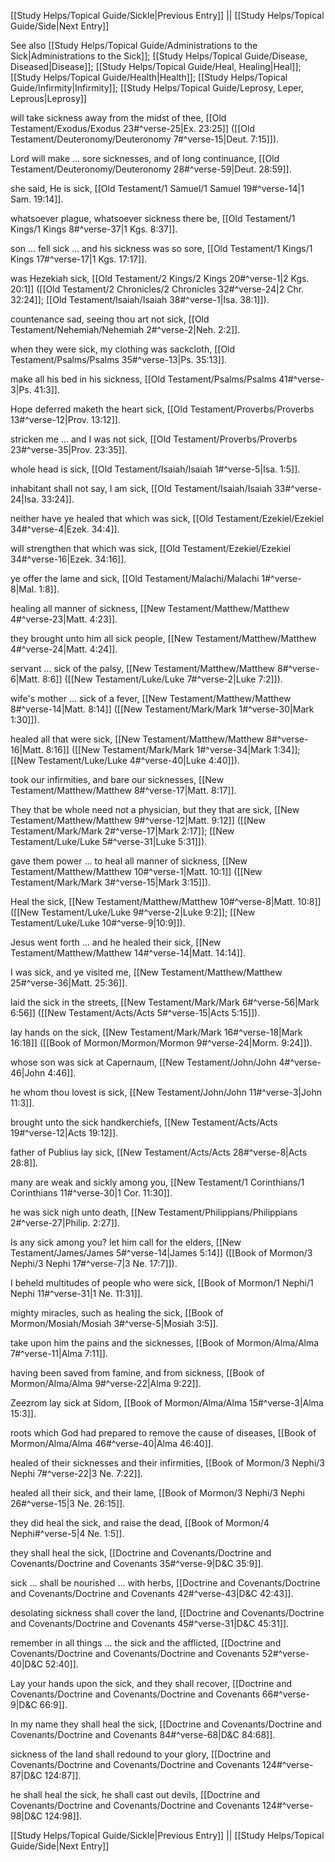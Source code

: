 [[Study Helps/Topical Guide/Sickle|Previous Entry]]  ||  [[Study Helps/Topical Guide/Side|Next Entry]]

 See also [[Study Helps/Topical Guide/Administrations to the Sick|Administrations to the Sick]]; [[Study Helps/Topical Guide/Disease, Diseased|Disease]]; [[Study Helps/Topical Guide/Heal, Healing|Heal]]; [[Study Helps/Topical Guide/Health|Health]]; [[Study Helps/Topical Guide/Infirmity|Infirmity]]; [[Study Helps/Topical Guide/Leprosy, Leper, Leprous|Leprosy]]

 will take sickness away from the midst of thee, [[Old Testament/Exodus/Exodus 23#^verse-25|Ex. 23:25]] ([[Old Testament/Deuteronomy/Deuteronomy 7#^verse-15|Deut. 7:15]]).

 Lord will make ... sore sicknesses, and of long continuance, [[Old Testament/Deuteronomy/Deuteronomy 28#^verse-59|Deut. 28:59]].

 she said, He is sick, [[Old Testament/1 Samuel/1 Samuel 19#^verse-14|1 Sam. 19:14]].

 whatsoever plague, whatsoever sickness there be, [[Old Testament/1 Kings/1 Kings 8#^verse-37|1 Kgs. 8:37]].

 son ... fell sick ... and his sickness was so sore, [[Old Testament/1 Kings/1 Kings 17#^verse-17|1 Kgs. 17:17]].

 was Hezekiah sick, [[Old Testament/2 Kings/2 Kings 20#^verse-1|2 Kgs. 20:1]] ([[Old Testament/2 Chronicles/2 Chronicles 32#^verse-24|2 Chr. 32:24]]; [[Old Testament/Isaiah/Isaiah 38#^verse-1|Isa. 38:1]]).

 countenance sad, seeing thou art not sick, [[Old Testament/Nehemiah/Nehemiah 2#^verse-2|Neh. 2:2]].

 when they were sick, my clothing was sackcloth, [[Old Testament/Psalms/Psalms 35#^verse-13|Ps. 35:13]].

 make all his bed in his sickness, [[Old Testament/Psalms/Psalms 41#^verse-3|Ps. 41:3]].

 Hope deferred maketh the heart sick, [[Old Testament/Proverbs/Proverbs 13#^verse-12|Prov. 13:12]].

 stricken me ... and I was not sick, [[Old Testament/Proverbs/Proverbs 23#^verse-35|Prov. 23:35]].

 whole head is sick, [[Old Testament/Isaiah/Isaiah 1#^verse-5|Isa. 1:5]].

 inhabitant shall not say, I am sick, [[Old Testament/Isaiah/Isaiah 33#^verse-24|Isa. 33:24]].

 neither have ye healed that which was sick, [[Old Testament/Ezekiel/Ezekiel 34#^verse-4|Ezek. 34:4]].

 will strengthen that which was sick, [[Old Testament/Ezekiel/Ezekiel 34#^verse-16|Ezek. 34:16]].

 ye offer the lame and sick, [[Old Testament/Malachi/Malachi 1#^verse-8|Mal. 1:8]].

 healing all manner of sickness, [[New Testament/Matthew/Matthew 4#^verse-23|Matt. 4:23]].

 they brought unto him all sick people, [[New Testament/Matthew/Matthew 4#^verse-24|Matt. 4:24]].

 servant ... sick of the palsy, [[New Testament/Matthew/Matthew 8#^verse-6|Matt. 8:6]] ([[New Testament/Luke/Luke 7#^verse-2|Luke 7:2]]).

 wife's mother ... sick of a fever, [[New Testament/Matthew/Matthew 8#^verse-14|Matt. 8:14]] ([[New Testament/Mark/Mark 1#^verse-30|Mark 1:30]]).

 healed all that were sick, [[New Testament/Matthew/Matthew 8#^verse-16|Matt. 8:16]] ([[New Testament/Mark/Mark 1#^verse-34|Mark 1:34]]; [[New Testament/Luke/Luke 4#^verse-40|Luke 4:40]]).

 took our infirmities, and bare our sicknesses, [[New Testament/Matthew/Matthew 8#^verse-17|Matt. 8:17]].

 They that be whole need not a physician, but they that are sick, [[New Testament/Matthew/Matthew 9#^verse-12|Matt. 9:12]] ([[New Testament/Mark/Mark 2#^verse-17|Mark 2:17]]; [[New Testament/Luke/Luke 5#^verse-31|Luke 5:31]]).

 gave them power ... to heal all manner of sickness, [[New Testament/Matthew/Matthew 10#^verse-1|Matt. 10:1]] ([[New Testament/Mark/Mark 3#^verse-15|Mark 3:15]]).

 Heal the sick, [[New Testament/Matthew/Matthew 10#^verse-8|Matt. 10:8]] ([[New Testament/Luke/Luke 9#^verse-2|Luke 9:2]]; [[New Testament/Luke/Luke 10#^verse-9|10:9]]).

 Jesus went forth ... and he healed their sick, [[New Testament/Matthew/Matthew 14#^verse-14|Matt. 14:14]].

 I was sick, and ye visited me, [[New Testament/Matthew/Matthew 25#^verse-36|Matt. 25:36]].

 laid the sick in the streets, [[New Testament/Mark/Mark 6#^verse-56|Mark 6:56]] ([[New Testament/Acts/Acts 5#^verse-15|Acts 5:15]]).

 lay hands on the sick, [[New Testament/Mark/Mark 16#^verse-18|Mark 16:18]] ([[Book of Mormon/Mormon/Mormon 9#^verse-24|Morm. 9:24]]).

 whose son was sick at Capernaum, [[New Testament/John/John 4#^verse-46|John 4:46]].

 he whom thou lovest is sick, [[New Testament/John/John 11#^verse-3|John 11:3]].

 brought unto the sick handkerchiefs, [[New Testament/Acts/Acts 19#^verse-12|Acts 19:12]].

 father of Publius lay sick, [[New Testament/Acts/Acts 28#^verse-8|Acts 28:8]].

 many are weak and sickly among you, [[New Testament/1 Corinthians/1 Corinthians 11#^verse-30|1 Cor. 11:30]].

 he was sick nigh unto death, [[New Testament/Philippians/Philippians 2#^verse-27|Philip. 2:27]].

 Is any sick among you? let him call for the elders, [[New Testament/James/James 5#^verse-14|James 5:14]] ([[Book of Mormon/3 Nephi/3 Nephi 17#^verse-7|3 Ne. 17:7]]).

 I beheld multitudes of people who were sick, [[Book of Mormon/1 Nephi/1 Nephi 11#^verse-31|1 Ne. 11:31]].

 mighty miracles, such as healing the sick, [[Book of Mormon/Mosiah/Mosiah 3#^verse-5|Mosiah 3:5]].

 take upon him the pains and the sicknesses, [[Book of Mormon/Alma/Alma 7#^verse-11|Alma 7:11]].

 having been saved from famine, and from sickness, [[Book of Mormon/Alma/Alma 9#^verse-22|Alma 9:22]].

 Zeezrom lay sick at Sidom, [[Book of Mormon/Alma/Alma 15#^verse-3|Alma 15:3]].

 roots which God had prepared to remove the cause of diseases, [[Book of Mormon/Alma/Alma 46#^verse-40|Alma 46:40]].

 healed of their sicknesses and their infirmities, [[Book of Mormon/3 Nephi/3 Nephi 7#^verse-22|3 Ne. 7:22]].

 healed all their sick, and their lame, [[Book of Mormon/3 Nephi/3 Nephi 26#^verse-15|3 Ne. 26:15]].

 they did heal the sick, and raise the dead, [[Book of Mormon/4 Nephi#^verse-5|4 Ne. 1:5]].

 they shall heal the sick, [[Doctrine and Covenants/Doctrine and Covenants/Doctrine and Covenants 35#^verse-9|D&C 35:9]].

 sick ... shall be nourished ... with herbs, [[Doctrine and Covenants/Doctrine and Covenants/Doctrine and Covenants 42#^verse-43|D&C 42:43]].

 desolating sickness shall cover the land, [[Doctrine and Covenants/Doctrine and Covenants/Doctrine and Covenants 45#^verse-31|D&C 45:31]].

 remember in all things ... the sick and the afflicted, [[Doctrine and Covenants/Doctrine and Covenants/Doctrine and Covenants 52#^verse-40|D&C 52:40]].

 Lay your hands upon the sick, and they shall recover, [[Doctrine and Covenants/Doctrine and Covenants/Doctrine and Covenants 66#^verse-9|D&C 66:9]].

 In my name they shall heal the sick, [[Doctrine and Covenants/Doctrine and Covenants/Doctrine and Covenants 84#^verse-68|D&C 84:68]].

 sickness of the land shall redound to your glory, [[Doctrine and Covenants/Doctrine and Covenants/Doctrine and Covenants 124#^verse-87|D&C 124:87]].

 he shall heal the sick, he shall cast out devils, [[Doctrine and Covenants/Doctrine and Covenants/Doctrine and Covenants 124#^verse-98|D&C 124:98]].

[[Study Helps/Topical Guide/Sickle|Previous Entry]]  ||  [[Study Helps/Topical Guide/Side|Next Entry]]